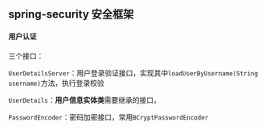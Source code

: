 ## spring-security 安全框架



#### 用户认证

三个接口：

`UserDetailsServer`：用户登录验证接口，实现其中`loadUserByUsername(String username)`方法，执行登录校验

`UserDetails`：**用户信息实体类**需要继承的接口，

`PasswordEncoder`：密码加密接口，常用`BCryptPasswordEncoder`





